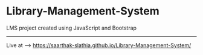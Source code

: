 # Library-Management-System
LMS project created using JavaScript and Bootstrap

---
Live at --> https://saarthak-slathia.github.io/Library-Management-System/
